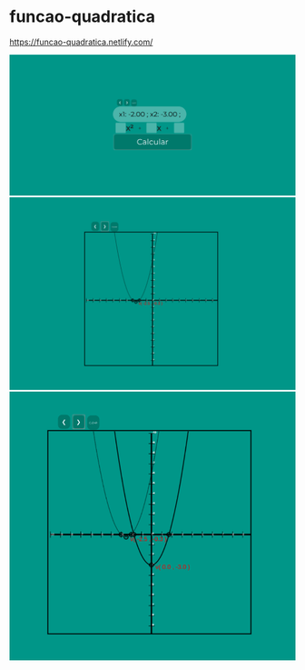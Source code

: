 # funcao-quadratica

https://funcao-quadratica.netlify.com/


![Alt text](./redme-content/inicio.png "Title")
![Alt text](./redme-content/grafico.png "Title")
![Alt text](./redme-content/grafico_.png "Title")
